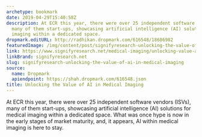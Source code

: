 ```yaml
---
archetype: bookmark
date: 2019-04-29T15:40:58Z
description: At ECR this year, there were over 25 independent software vendors (ISVs),
  many of them start-ups, showcasing artificial intelligence (AI) solutions for medical
  imaging within a dedicated space.
dropmark.editURL: http://radhikan.dropmark.com/616548/18686982
featuredImage: /img/content/post/signifyresearch-unlocking-the-value-of-ai-in-medical-imaging.png
link: https://www.signifyresearch.net/medical-imaging/unlocking-value-ai-medical-imaging/
linkBrand: signifyresearch.net
slug: signifyresearch-unlocking-the-value-of-ai-in-medical-imaging
source:
  name: Dropmark
  apiendpoint: https://shah.dropmark.com/616548.json
title: Unlocking the Value of AI in Medical Imaging
---
```

At ECR this year, there were over 25 independent software vendors (ISVs), many of them start-ups, showcasing artificial intelligence (AI) solutions for medical imaging within a dedicated space. What was once hype is now in the early stages of market maturity, and, it appears, AI within medical imaging is here to stay.